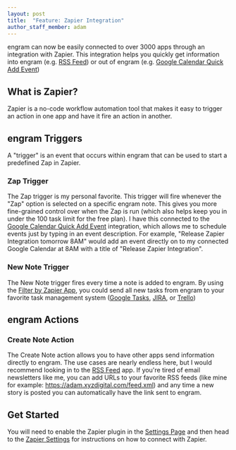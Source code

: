 ```yaml
---
layout: post
title:  "Feature: Zapier Integration"
author_staff_member: adam
---
```


engram can now be easily connected to over 3000 apps through an integration with Zapier. This integration helps you quickly get information into engram (e.g. [RSS Feed](https://zapier.com/apps/engram/integrations/rss)) or out of engram (e.g. [Google Calendar Quick Add Event](https://zapier.com/apps/engram/integrations/google-calendar))

## What is Zapier?

Zapier is a no-code workflow automation tool that makes it easy to trigger an action in one app and have it fire an action in another.

## engram Triggers

A "trigger" is an event that occurs within engram that can be used to start a predefined Zap in Zapier.

### Zap Trigger

The Zap trigger is my personal favorite.  This trigger will fire whenever the "Zap" option is selected on a specific engram note. This gives you more fine-grained control over when the Zap is run (which also helps keep you in under the 100 task limit for the free plan). I have this connected to the [Google Calendar Quick Add Event](https://zapier.com/apps/engram/integrations/google-calendar) integration, which allows me to schedule events just by typing in an event description.  For example, "Release Zapier Integration tomorrow 8AM" would add an event directly on to my connected Google Calendar at 8AM with a title of "Release Zapier Integration".

### New Note Trigger

The New Note trigger fires every time a note is added to engram. By using the [Filter by Zapier App](https://zapier.com/apps/engram/integrations/filter), you could send all new tasks from engram to your favorite task management system ([Google Tasks](https://zapier.com/apps/engram/integrations/google-tasks), [JIRA](https://zapier.com/apps/engram/integrations/jira), or [Trello](https://zapier.com/apps/engram/integrations/trello))

## engram Actions

### Create Note Action

The Create Note action allows you to have other apps send information directly to engram. The use cases are nearly endless here, but I would recommend looking in to the [RSS Feed](https://zapier.com/apps/engram/integrations/rss) app. If you're tired of email newsletters like me, you can add URLs to your favorite RSS feeds (like mine for example: https://adam.xyzdigital.com/feed.xml) and any time a new story is posted you can automatically have the link sent to engram.

## Get Started

You will need to enable the Zapier plugin in the [Settings Page](https://engram.xyzdigital.com/settings) and then head to the [Zapier Settings](https://engram.xyzdigital.com/settings/zapier) for instructions on how to connect with Zapier.
